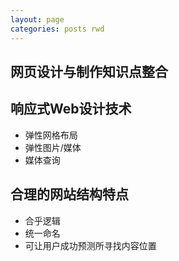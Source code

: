 ```yaml
---
layout: page
categories: posts rwd
---
```


## 网页设计与制作知识点整合
## 响应式Web设计技术
- 弹性网格布局
- 弹性图片/媒体
- 媒体查询


## 合理的网站结构特点
- 合乎逻辑
- 统一命名
- 可让用户成功预测所寻找内容位置
